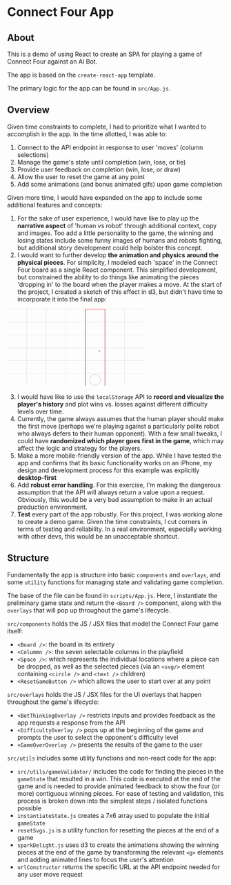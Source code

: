 # Connect Four App

## About
This is a demo of using React to create an SPA for playing a game of Connect Four against an AI Bot.

The app is based on the `create-react-app` template.

The primary logic for the app can be found in `src/App.js`.

## Overview
Given time constraints to complete, I had to prioritize what I wanted to accomplish in the app. In the time allotted, I was able to:
1. Connect to the API endpoint in response to user 'moves' (column selections)
2. Manage the game's state until completion (win, lose, or tie)
3. Provide user feedback on completion (win, lose, or draw)
4. Allow the user to reset the game at any point
5. Add some animations (and bonus animated gifs) upon game completion

Given more time, I would have expanded on the app to include some additional features and concepts:
1. For the sake of user experience, I would have like to play up the **narrative aspect** of 'human vs robot' through additional context, copy and images. Too add a little personality to the game, the winning and losing states include some funny images of humans and robots fighting, but additional story development could help bolster this concept.
2. I would want to further develop **the animation and physics around the physical pieces**. For simplicity, I modeled each 'space' in the Connect Four board as a single React component. This simplified development, but constrained the ability to do things like animating the pieces 'dropping in' to the board when the player makes a move. At the start of the project, I created a sketch of this effect in d3, but didn't have time to incorporate it into the final app:

![Physics screenshot](https://github.com/timmarco/connect-four/blob/main/public/physics.gif?raw=true)

3. I would have like to use the `localStorage` API to **record and visualize the player's history** and plot wins vs. losses against different difficulty levels over time.
4. Currently, the game always assumes that the human player should make the first move (perhaps we're playing against a particularly polite robot who always defers to their human opponent). With a few small tweaks, I could have **randomized which player goes first in the game**, which may affect the logic and strategy for the players.
5. Make a more mobile-friendly version of the app. While I have tested the app and confirms that its basic functionality works on an iPhone, my design and development process for this example was explicitly **desktop-first**
6. Add **robust error handling**. For this exercise, I'm making the dangerous assumption that the API will always return a value upon a request. Obviously, this would be a very bad assumption to make in an actual production environment.
7. **Test** every part of the app robustly. For this project, I was working alone to create a demo game. Given the time constraints, I cut corners in terms of testing and reliability. In a real environment, especially working with other devs, this would be an unacceptable shortcut.

## Structure
Fundamentally the app is structure into basic `components` and `overlays`, and some `utility` functions for managing state and validating game completion.

The base of the file can be found in `scripts/App.js`. Here, I instantiate the preliminary game state and return the `<Board />` component, along with the `overlays` that will pop up throughout the game's lifecycle.

`src/components` holds the JS / JSX files that model the Connect Four game itself:
- `<Board />`: the board in its entirety
- `<Colummn />`: the seven selectable columns in the playfield
- `<Space />`: which represents the individual locations where a piece can be dropped, as well as the selected pieces (via an `<svg/>` element containing `<circle />` and `<text />` children)
- `<ResetGameButton />` which allows the user to start over at any point

`src/overlays` holds the JS / JSX files for the UI overlays that happen throughout the game's lifecycle:
- `<BotThinkingOverlay />` restricts inputs and provides feedback as the app requests a response from the API
- `<DifficultyOverlay />` pops up at the beginning of the game and prompts the user to select the opponent's difficulty level
- `<GameOverOverlay />` presents the results of the game to the user

`src/utils` includes some utility functions and non-react code for the app:
- `src/utils/gameValidator/` includes the code for finding the pieces in the `gameState` that resulted in a win. This code is executed at the end of the game and is needed to provide animated feedback to show the four (or more) contiguous winning pieces. For ease of testing and validation, this process is broken down into the simplest steps / isolated functions possible
- `instantiateState.js` creates a 7x6 array used to populate the initial `gameState`
- `resetSvgs.js` is a utility function for resetting the pieces at the end of a game
- `sparkDelight.js` uses d3 to create the animations showing the winning pieces at the end of the game by transforming the relevant `<g>` elements and adding animated lines to focus the user's attention
- `urlConstructor` returns the specific URL at the API endpoint needed for any user move request
